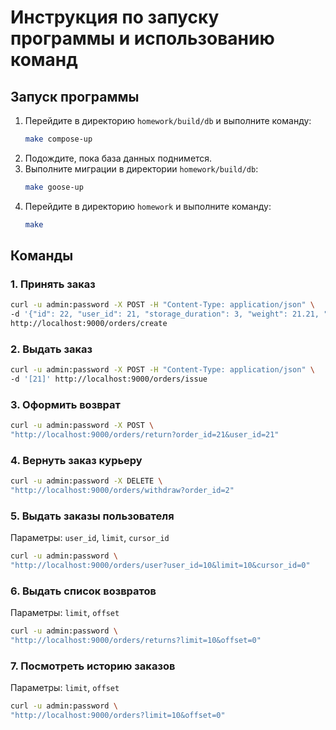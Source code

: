 # Инструкция по запуску программы и использованию команд

## Запуск программы
1. Перейдите в директорию `homework/build/db` и выполните команду:
   ```bash
   make compose-up
   ```
2. Подождите, пока база данных поднимется.
3. Выполните миграции в директории `homework/build/db`:
   ```bash
   make goose-up
   ```
4. Перейдите в директорию `homework` и выполните команду:
   ```bash
   make
   ```

## Команды

### 1. Принять заказ
```bash
curl -u admin:password -X POST -H "Content-Type: application/json" \
-d '{"id": 22, "user_id": 21, "storage_duration": 3, "weight": 21.21, "cost": "42.00", "package": "box", "extra_package": "film"}' \
http://localhost:9000/orders/create
```

### 2. Выдать заказ
```bash
curl -u admin:password -X POST -H "Content-Type: application/json" \
-d '[21]' http://localhost:9000/orders/issue
```

### 3. Оформить возврат
```bash
curl -u admin:password -X POST \
"http://localhost:9000/orders/return?order_id=21&user_id=21"
```

### 4. Вернуть заказ курьеру
```bash
curl -u admin:password -X DELETE \
"http://localhost:9000/orders/withdraw?order_id=2"
```

### 5. Выдать заказы пользователя
Параметры: `user_id`, `limit`, `cursor_id`
```bash
curl -u admin:password \
"http://localhost:9000/orders/user?user_id=10&limit=10&cursor_id=0"
```

### 6. Выдать список возвратов
Параметры: `limit`, `offset`
```bash
curl -u admin:password \
"http://localhost:9000/orders/returns?limit=10&offset=0"
```

### 7. Посмотреть историю заказов
Параметры: `limit`, `offset`
```bash
curl -u admin:password \
"http://localhost:9000/orders?limit=10&offset=0"
```